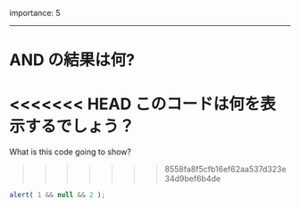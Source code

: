 importance: 5

---

# AND の結果は何?

<<<<<<< HEAD
このコードは何を表示するでしょう？
=======
What is this code going to show?
>>>>>>> 8558fa8f5cfb16ef62aa537d323e34d9bef6b4de

```js
alert( 1 && null && 2 );
```
